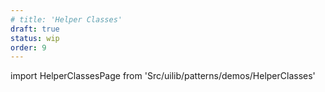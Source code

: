 ```yaml
---
# title: 'Helper Classes'
draft: true
status: wip
order: 9
---
```


<!--
  ATTENTION: This file is auto generated by using "makeDemosFactory".
  Do not change the content!
-->

import HelperClassesPage from 'Src/uilib/patterns/demos/HelperClasses'

<HelperClassesPage />
